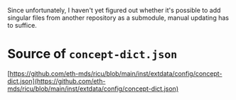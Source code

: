 Since unfortunately, I haven't yet figured out whether it's possible to add singular files from another repository as a submodule, manual updating has to suffice.

# Source of `concept-dict.json`

[https://github.com/eth-mds/ricu/blob/main/inst/extdata/config/concept-dict.json](https://github.com/eth-mds/ricu/blob/main/inst/extdata/config/concept-dict.json)
